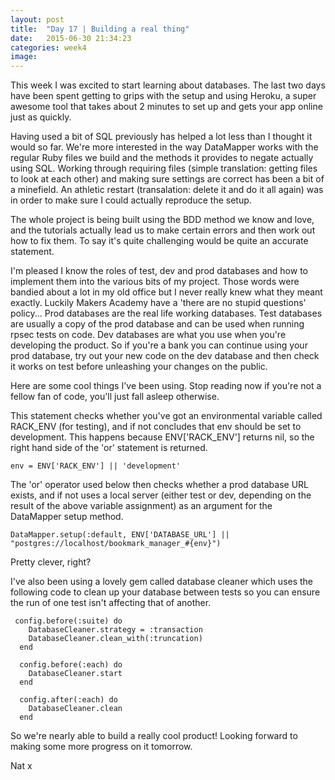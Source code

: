 ```yaml
---
layout: post
title:  "Day 17 | Building a real thing"
date:   2015-06-30 21:34:23
categories: week4
image: 
---
```


This week I was excited to start learning about databases. The last two days have been spent getting to grips with the setup and using Heroku, a super awesome tool that takes about 2 minutes to set up and gets your app online just as quickly. 

Having used a bit of SQL previously has helped a lot less than I thought it would so far. We're more interested in the way DataMapper works with the regular Ruby files we build and the methods it provides to negate actually using SQL. Working through requiring files (simple translation: getting files to look at each other) and making sure settings are correct has been a bit of a minefield. An athletic restart (transalation: delete it and do it all again) was in order to make sure I could actually reproduce the setup. 

The whole project is being built using the BDD method we know and love, and the tutorials actually lead us to make certain errors and then work out how to fix them. To say it's quite challenging would be quite an accurate statement. 

I'm pleased I know the roles of test, dev and prod databases and how to implement them into the various bits of my project. Those words were bandied about a lot in my old office but I never really knew what they meant exactly. Luckily Makers Academy have a 'there are no stupid questions' policy... Prod databases are the real life working databases. Test databases are usually a copy of the prod database and can be used when running rpsec tests on code. Dev databases are what you use when you're developing the product. So if you're a bank you can continue using your prod database, try out your new code on the dev database and then check it works on test before unleashing your changes on the public. 

Here are some cool things I've been using. Stop reading now if you're not a fellow fan of code, you'll just fall asleep otherwise.

This statement checks whether you've got an environmental variable called RACK_ENV (for testing), and if not concludes that env should be set to development. This happens because ENV['RACK_ENV'] returns nil, so the right hand side of the 'or' statement is returned.

    env = ENV['RACK_ENV'] || 'development'

The 'or' operator used below then checks whether a prod database URL exists, and if not uses a local server (either test or dev, depending on the result of the above variable assignment) as an argument for the DataMapper setup method.

    DataMapper.setup(:default, ENV['DATABASE_URL'] || "postgres://localhost/bookmark_manager_#{env}")

Pretty clever, right?

I've also been using a lovely gem called database cleaner which uses the following code to clean up your database between tests so you can ensure the run of one test isn't affecting that of another. 


	 config.before(:suite) do
	    DatabaseCleaner.strategy = :transaction
	    DatabaseCleaner.clean_with(:truncation)
	  end

	  config.before(:each) do
	    DatabaseCleaner.start
	  end

	  config.after(:each) do
	    DatabaseCleaner.clean
	  end

So we're nearly able to build a really cool product! Looking forward to making some more progress on it tomorrow.

Nat x
